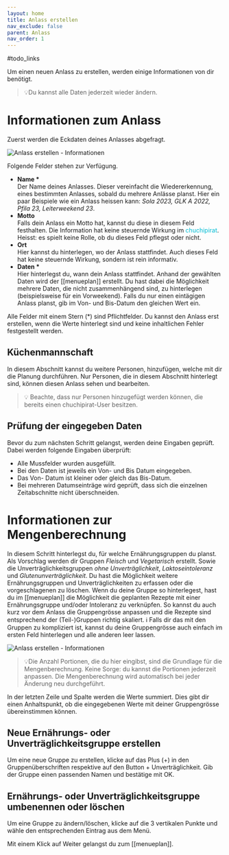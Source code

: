 ```yaml
---
layout: home
title: Anlass erstellen
nav_exclude: false
parent: Anlass
nav_order: 1
---
```


#todo_links

Um einen neuen Anlass zu erstellen, werden einige Informationen von dir benötigt.

> 💡Du kannst alle Daten jederzeit wieder ändern.

# Informationen zum Anlass

Zuerst werden die Eckdaten deines Anlasses abgefragt.

![Anlass erstellen - Informationen](https://raw.githubusercontent.com/wiki/gcettuzz/chuchipirat/event/create_event_information.png)

Folgende Felder stehen zur Verfügung.

- **Name \***  
  Der Name deines Anlasses. Dieser vereinfacht die Wiedererkennung, eines bestimmten Anlasses, sobald du mehrere Anlässe planst. Hier ein paar Beispiele wie ein Anlass heissen kann: _Sola 2023, GLK A 2022, Pfila 23, Leiterweekend 23_.
- **Motto**  
  Falls dein Anlass ein Motto hat, kannst du diese in diesem Feld festhalten. Die Information hat keine steuernde Wirkung im <span style="color:#00bcd4">chuchipirat</span>. Heisst: es spielt keine Rolle, ob du dieses Feld pflegst oder nicht.
- **Ort**  
  Hier kannst du hinterlegen, wo der Anlass stattfindet. Auch dieses Feld hat keine steuernde Wirkung, sondern ist rein informativ.
- **Daten \***  
  Hier hinterlegst du, wann dein Anlass stattfindet. Anhand der gewählten Daten wird der [[menueplan]] erstellt. Du hast dabei die Möglichkeit mehrere Daten, die nicht zusammenhängend sind, zu hinterlegen (beispielsweise für ein Vorweekend).
  Falls du nur einen eintägigen Anlass planst, gib im Von- und Bis-Datum den gleichen Wert ein.

Alle Felder mit einem Stern (\*) sind Pflichtfelder. Du kannst den Anlass erst erstellen, wenn die Werte hinterlegt sind und keine inhaltlichen Fehler festgestellt werden.

## Küchenmannschaft

In diesem Abschnitt kannst du weitere Personen, hinzufügen, welche mit dir die Planung durchführen. Nur Personen, die in diesem Abschnitt hinterlegt sind, können diesen Anlass sehen und bearbeiten.

> 💡 Beachte, dass nur Personen hinzugefügt werden können, die bereits einen chuchipirat-User besitzen.

## Prüfung der eingegeben Daten

Bevor du zum nächsten Schritt gelangst, werden deine Eingaben geprüft. Dabei werden folgende Eingaben überprüft:

- Alle Mussfelder wurden ausgefüllt.
- Bei den Daten ist jeweils ein Von- und Bis Datum eingegeben.
- Das Von- Datum ist kleiner oder gleich das Bis-Datum.
- Bei mehreren Datumseinträge wird geprüft, dass sich die einzelnen Zeitabschnitte nicht überschneiden.

# Informationen zur Mengenberechnung

In diesem Schritt hinterlegst du, für welche Ernährungsgruppen du planst. Als Vorschlag werden dir Gruppen _Fleisch_ und _Vegetarisch_ erstellt. Sowie die Unverträglichkeitsgruppen _ohne Unverträglichkeit_, _Laktoseintoleranz_ und _Glutenunverträglichkeit_. Du hast die Möglichkeit weitere Ernährungsgruppen und Unverträglichkeiten zu erfassen oder die vorgeschlagenen zu löschen. Wenn du deine Gruppe so hinterlegest, hast du im [[menueplan]] die Möglichkeit die geplanten Rezepte mit einer Ernährungsgruppe und/oder Intoleranz zu verknüpfen. So kannst du auch kurz vor dem Anlass die Gruppengrösse anpassen und die Rezepte sind entsprechend der (Teil-)Gruppen richtig skaliert.
ℹ️ Falls dir das mit den Gruppen zu kompliziert ist, kannst du deine Gruppengrösse auch einfach im ersten Feld hinterlegen und alle anderen leer lassen.

![Anlass erstellen - Informationen](https://raw.githubusercontent.com/wiki/gcettuzz/chuchipirat/event/create_event_groupConfig.png)

> 💡Die Anzahl Portionen, die du hier eingibst, sind die Grundlage für die Mengenberechnung. Keine Sorge: du kannst die Portionen jederzeit anpassen. Die Mengenberechnung wird automatisch bei jeder Änderung neu durchgeführt.

In der letzten Zeile und Spalte werden die Werte summiert. Dies gibt dir einen Anhaltspunkt, ob die eingegebenen Werte mit deiner Gruppengrösse übereinstimmen können.

## Neue Ernährungs- oder Unverträglichkeitsgruppe erstellen

Um eine neue Gruppe zu erstellen, klicke auf das Plus (+) in den Gruppenüberschriften respektive auf den Button + Unverträglichkeit. Gib der Gruppe einen passenden Namen und bestätige mit OK.

## Ernährungs- oder Unverträglichkeitsgruppe umbenennen oder löschen

Um eine Gruppe zu ändern/löschen, klicke auf die 3 vertikalen Punkte und wähle den entsprechenden Eintrag aus dem Menü.

Mit einem Klick auf Weiter gelangst du zum [[menueplan]].

